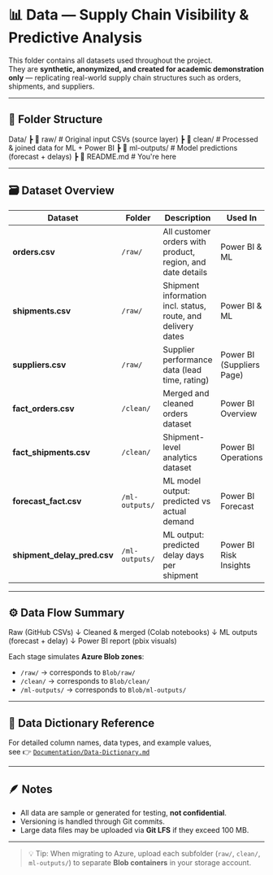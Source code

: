 # 📊 Data — Supply Chain Visibility & Predictive Analysis

This folder contains all datasets used throughout the project.  
They are **synthetic, anonymized, and created for academic demonstration only** — replicating real-world supply chain structures such as orders, shipments, and suppliers.

---

## 📁 Folder Structure

Data/
┣ 📁 raw/ # Original input CSVs (source layer)
┣ 📁 clean/ # Processed & joined data for ML + Power BI
┣ 📁 ml-outputs/ # Model predictions (forecast + delays)
┣ 📄 README.md # You're here


---

## 🗃️ Dataset Overview

| Dataset | Folder | Description | Used In |
|----------|---------|--------------|----------|
| **orders.csv** | `/raw/` | All customer orders with product, region, and date details | Power BI & ML |
| **shipments.csv** | `/raw/` | Shipment information incl. status, route, and delivery dates | Power BI & ML |
| **suppliers.csv** | `/raw/` | Supplier performance data (lead time, rating) | Power BI (Suppliers Page) |
| **fact_orders.csv** | `/clean/` | Merged and cleaned orders dataset | Power BI Overview |
| **fact_shipments.csv** | `/clean/` | Shipment-level analytics dataset | Power BI Operations |
| **forecast_fact.csv** | `/ml-outputs/` | ML model output: predicted vs actual demand | Power BI Forecast |
| **shipment_delay_pred.csv** | `/ml-outputs/` | ML output: predicted delay days per shipment | Power BI Risk Insights |

---

## ⚙️ Data Flow Summary

Raw (GitHub CSVs)
↓
Cleaned & merged (Colab notebooks)
↓
ML outputs (forecast + delay)
↓
Power BI report (pbix visuals)


Each stage simulates **Azure Blob zones**:
- `/raw/` → corresponds to `Blob/raw/`
- `/clean/` → corresponds to `Blob/clean/`
- `/ml-outputs/` → corresponds to `Blob/ml-outputs/`

---

## 🧠 Data Dictionary Reference
For detailed column names, data types, and example values,  
see 👉 [`Documentation/Data-Dictionary.md`](../Documentation/Data-Dictionary.md)

---

## 🪶 Notes
- All data are sample or generated for testing, **not confidential**.  
- Versioning is handled through Git commits.  
- Large data files may be uploaded via **Git LFS** if they exceed 100 MB.

---

> 💡 Tip: When migrating to Azure, upload each subfolder (`raw/`, `clean/`, `ml-outputs/`) to separate **Blob containers** in your storage account.
